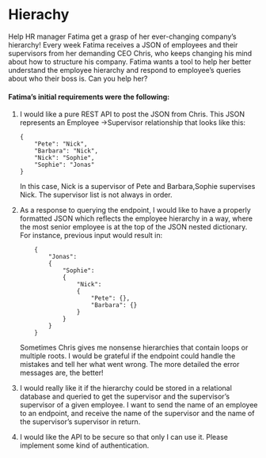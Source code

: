# Hierachy

Help HR manager Fatima get a grasp of her ever-changing company’s hierarchy!
Every week Fatima receives a JSON of employees and their supervisors from her demanding CEO Chris,
who keeps changing his mind about how to structure his company.
Fatima wants a tool to help her better understand the employee hierarchy and respond to employee’s queries
about who their boss is. Can you help her?

#### Fatima’s initial requirements were the following:

1. I would like a pure REST API to post the JSON from Chris.
   This JSON represents an Employee ->Supervisor relationship that looks like this:
    ```
    {
        "Pete": "Nick",
        "Barbara": "Nick",
        "Nick": "Sophie",
        "Sophie": "Jonas"
    }
    ```
   In this case, Nick is a supervisor of Pete and Barbara,Sophie supervises Nick. The supervisor list is
   not always in order.

2. As a response to querying the endpoint, I would like
   to have a properly formatted JSON which
   reflects the employee hierarchy in a way, where the
   most senior employee is at the top of the JSON
   nested dictionary.
   For instance, previous input would
   result in:
   ```
       {
           "Jonas": 
           {
               "Sophie": 
               {
                   "Nick": 
                   {
                       "Pete": {},
                       "Barbara": {}
                   }
               }
           }
       }
   ```
   Sometimes Chris gives me nonsense hierarchies that
   contain loops or multiple roots. I would be
   grateful if the endpoint could handle the mistakes
   and tell her what went wrong. The more
   detailed the error messages are, the better!

3. I would really like it if the hierarchy could be stored
   in a relational database and
   queried to get the supervisor and the supervisor’s
   supervisor of a given employee. I want to send
   the name of an employee to an endpoint, and receive
   the name of the supervisor and the name of the supervisor’s supervisor in return.

4. I would like the API to be secure so that only I can use it. Please implement some kind of
   authentication.